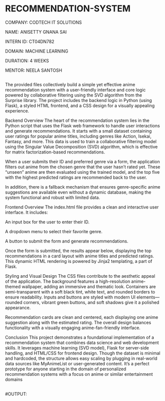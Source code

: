 # RECOMMENDATION-SYSTEM

COMPANY: CODTECH IT SOLUTIONS

NAME: ANISETTY GNANA SAI

INTERN ID: CT04DN782

DOMAIN: MACHINE LEARNING

DURATION: 4 WEEKS

MENTOR: NEELA SANTOSH

##
The provided files collectively build a simple yet effective anime recommendation system with a user-friendly interface and core logic powered by collaborative filtering using the SVD algorithm from the Surprise library. The project includes the backend logic in Python (using Flask), a styled HTML frontend, and a CSS design for a visually appealing experience.

Backend Overview
The heart of the recommendation system lies in the Python script that uses the Flask web framework to handle user interactions and generate recommendations. It starts with a small dataset containing user ratings for popular anime titles, including genres like Action, Isekai, Fantasy, and more. This data is used to train a collaborative filtering model using the Singular Value Decomposition (SVD) algorithm, which is effective for matrix factorization-based recommendations.

When a user submits their ID and preferred genre via a form, the application filters out anime from the chosen genre that the user hasn’t rated yet. These “unseen” anime are then evaluated using the trained model, and the top five with the highest predicted ratings are recommended back to the user.

In addition, there is a fallback mechanism that ensures genre-specific anime suggestions are available even without a dynamic database, making the system functional and robust with limited data.

Frontend Overview
The index.html file provides a clean and interactive user interface. It includes:

An input box for the user to enter their ID.

A dropdown menu to select their favorite genre.

A button to submit the form and generate recommendations.

Once the form is submitted, the results appear below, displaying the top recommendations in a card layout with anime titles and predicted ratings. This dynamic HTML rendering is powered by Jinja2 templating, a part of Flask.

Styling and Visual Design
The CSS files  contribute to the aesthetic appeal of the application. The background features a high-resolution anime-themed wallpaper, adding an immersive and thematic look. Containers are semi-transparent with a soft black tint, white text, and rounded borders to ensure readability. Inputs and buttons are styled with modern UI elements—rounded corners, vibrant green buttons, and soft shadows give it a polished appearance.

Recommendation cards are clean and centered, each displaying one anime suggestion along with the estimated rating. The overall design balances functionality with a visually engaging anime-fan-friendly interface.

Conclusion
This project demonstrates a foundational implementation of a recommendation system that combines data science and web development skills. It leverages machine learning (SVD model), Flask for server-side handling, and HTML/CSS for frontend design. Though the dataset is minimal and hardcoded, the structure allows easy scaling by plugging in real-world data sources like MyAnimeList or user-generated content. It’s a perfect prototype for anyone starting in the domain of personalized recommendation systems with a focus on anime or similar entertainment domains

##

#OUTPUT:
